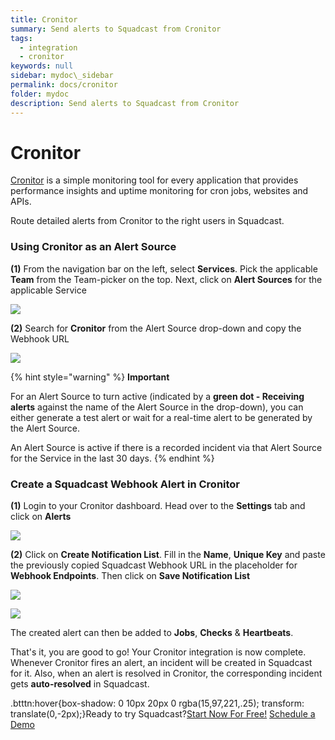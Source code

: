 ```yaml
---
title: Cronitor
summary: Send alerts to Squadcast from Cronitor
tags:
  - integration
  - cronitor
keywords: null
sidebar: mydoc\_sidebar
permalink: docs/cronitor
folder: mydoc
description: Send alerts to Squadcast from Cronitor
---
```


# Cronitor

[Cronitor](https://www.cronitor.io/) is a simple monitoring tool for every application that provides performance insights and uptime monitoring for cron jobs, websites and APIs.

Route detailed alerts from Cronitor to the right users in Squadcast.

### Using Cronitor as an Alert Source

**(1)** From the navigation bar on the left, select **Services**. Pick the applicable **Team** from the Team-picker on the top. Next, click on **Alert Sources** for the applicable Service

![](../../.gitbook/assets/alert\_source\_1.png)

**(2)** Search for **Cronitor** from the Alert Source drop-down and copy the Webhook URL

![](../../.gitbook/assets/cronitor\_1.png)

{% hint style="warning" %}
**Important**

For an Alert Source to turn active (indicated by a **green dot - Receiving alerts** against the name of the Alert Source in the drop-down), you can either generate a test alert or wait for a real-time alert to be generated by the Alert Source.

An Alert Source is active if there is a recorded incident via that Alert Source for the Service in the last 30 days.
{% endhint %}

### Create a Squadcast Webhook Alert in Cronitor

**(1)** Login to your Cronitor dashboard. Head over to the **Settings** tab and click on **Alerts**

![](../../.gitbook/assets/cronitor\_2.png)

**(2)** Click on **Create Notification List**. Fill in the **Name**, **Unique Key** and paste the previously copied Squadcast Webhook URL in the placeholder for **Webhook Endpoints**. Then click on **Save Notification List**

![](../../.gitbook/assets/cronitor\_3.png)

![](../../.gitbook/assets/cronitor\_4.png)

The created alert can then be added to **Jobs**, **Checks** & **Heartbeats**.

That's it, you are good to go! Your Cronitor integration is now complete. Whenever Cronitor fires an alert, an incident will be created in Squadcast for it. Also, when an alert is resolved in Cronitor, the corresponding incident gets **auto-resolved** in Squadcast.

.btttn:hover{box-shadow: 0 10px 20px 0 rgba(15,97,221,.25); transform: translate(0,-2px);}Ready to try Squadcast?[Start Now For Free!](https://app.squadcast.com/register) [Schedule a Demo](https://calendly.com/renuka-squadcast/30min)
